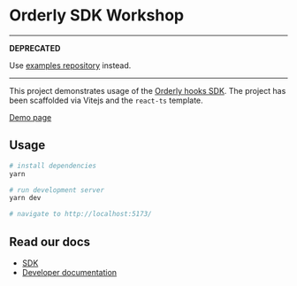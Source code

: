 # Orderly SDK Workshop

-----

**DEPRECATED**

Use [examples repository](https://github.com/OrderlyNetwork/examples) instead.

-----

This project demonstrates usage of the [Orderly hooks SDK](https://www.npmjs.com/package/@orderly.network/hooks).
The project has been scaffolded via Vitejs and the `react-ts` template.

[Demo page](https://orderlynetwork.github.io/sdk-workshop/)

## Usage

```sh
# install dependencies
yarn

# run development server
yarn dev

# navigate to http://localhost:5173/
```

## Read our docs

- [SDK](https://sdk.orderly.network/)
- [Developer documentation](https://orderly.network/docs)
